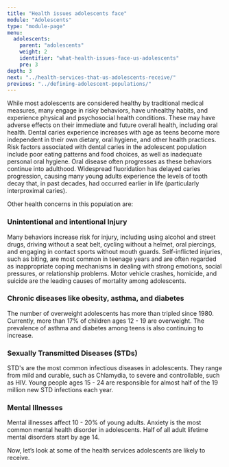 ```yaml
---
title: "Health issues adolescents face"
module: "Adolescents"
type: "module-page"
menu:
  adolescents:
    parent: "adolescents"
    weight: 2
    identifier: "what-health-issues-face-us-adolescents"
    pre: 3
depth: 3
next: "../health-services-that-us-adolescents-receive/"
previous: "../defining-adolescent-populations/"
---
```

<div class="pageblock"><p>While most adolescents are considered healthy by traditional medical measures, many engage in risky behaviors, have unhealthy habits, and experience physical and psychosocial health conditions. These may have adverse effects on their immediate and future overall health, including oral health. Dental caries experience increases with age as teens become more independent in their own dietary, oral hygiene, and other health practices. Risk factors associated with dental caries in the adolescent population include poor eating patterns and food choices, as well as inadequate personal oral hygiene. Oral disease often progresses as these behaviors continue into adulthood. Widespread fluoridation has delayed caries progression, causing many young adults experience the levels of tooth decay that, in past decades, had occurred earlier in life (particularly interproximal caries).</p>
<p>Other health concerns in this population are:</p>
</div><h3>Unintentional and intentional Injury</h3><div class="pageblock"><p>Many behaviors increase risk for injury, including using alcohol and street drugs, driving without a seat belt, cycling without a helmet, oral piercings, and engaging in contact sports without mouth guards. Self-inflicted injuries, such as biting, are most common in teenage years and are often regarded as inappropriate coping mechanisms in dealing with strong emotions, social pressures, or relationship problems. Motor vehicle crashes, homicide, and suicide are the leading causes of mortality among adolescents.</p>
</div><h3>Chronic diseases like obesity, asthma, and diabetes</h3><div class="pageblock"><p>The number of overweight adolescents has more than tripled since 1980. Currently, more than 17% of children ages 12 - 19 are overweight. The prevalence of asthma and diabetes among teens is also continuing to increase.</p>
</div><h3>Sexually Transmitted Diseases (STDs)</h3><div class="pageblock"><p>STD's are the most common infectious diseases in adolescents. They range from mild and curable, such as Chlamydia, to severe and controllable, such as HIV. Young people ages 15 - 24 are responsible for almost half of the 19 million new STD infections each year.</p>
</div><h3>Mental Illnesses</h3><div class="pageblock"><p>Mental illnesses affect 10 - 20% of young adults. Anxiety is the most common mental health disorder in adolescents. Half of all adult lifetime mental disorders start by age 14. </p>
</div><div class="pageblock"><p>Now, let’s look at some of the health services adolescents are likely to receive.</p>
</div>